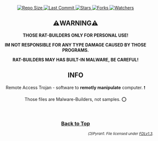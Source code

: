 <div align=center> <a href=https://github.com/Pyran1/RAT-Collection> <img src=https://img.shields.io/github/repo-size/Pyran1/RAT-Collection alt="Repo Size"> </a> <a href=https://github.com/Pyran1/RAT-Collection/commits/master> <img src=https://img.shields.io/github/last-commit/RAT-Collection alt="Last Commit"> </a> <a href=https://github.com/Pyran1/RAT-Collection/stargazers> <img src=https://img.shields.io/github/stars/Pyran1/RAT-Collection?color=yellow alt=Stars> </a> <a href=https://github.com/Pyran1/RAT-Collection/network/members> <img src=https://img.shields.io/github/forks/Pyran1/RAT-Collection?color=yellowgreen alt=Forks> </a> <a href=https://github.com/Pyran1/RAT-Collection/watchers> <img src=https://img.shields.io/github/watchers/Pyran1/RAT-Collection?color=blueviolet alt=Watchers> </a> <h2>⚠️WARNING⚠️</h2> <b> <p>THOSE RAT-BUILDERS ONLY FOR PERSONAL USE!</p> <p>IM NOT RESPONSIBLE FOR ANY TYPE DAMAGE CAUSED BY THOSE PROGRAMS.</p> <p>RAT-BUILDERS MAY HAS BUILT-IN MALWARE, BE CAREFUL!</p> </b> <h2>INFO</h2> <p>Remote Access Trojan - software to <b>remotly manipulate</b> computer. ❗️</p> <p>Those files are Malware-Builders, not samples. ⭕️</p> <br> <h3> <b> <a href=#start-of-content>Back to Top</a> </b> </h3> <div align=right><sub><h6>(Ↄ)Pyran1. File licensed under <a href=https://www.gnu.org/licenses/fdl-1.3.txt>FDLv1.3</a>.</sub></h6></div> </div>

